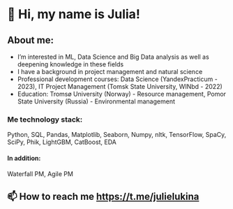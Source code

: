 # 👋 Hi, my name is Julia!
## About me:
- I’m interested in ML, Data Science and Big Data analysis as well as deepening knowledge in these fields
- I have a background in project management and natural science
- Professional development courses: Data Science (YandexPracticum - 2023), IT Project Management (Tomsk State University, WINbd - 2022)
- Education: Tromsø University (Norway) - Resource management, Pomor State University (Russia) - Environmental management
### Me technology stack: 
Python, SQL, Pandas, Matplotlib, Seaborn, Numpy, nltk, TensorFlow, SpaCy, SciPy, Phik,  LightGBM, CatBoost, EDA
#### In addition:
Waterfall PM, Agile PM

## 📫 How to reach me https://t.me/julielukina

<!---
LukinaJA/LukinaJA is a ✨ special ✨ repository because its `README.md` (this file) appears on your GitHub profile.
You can click the Preview link to take a look at your changes.
--->
